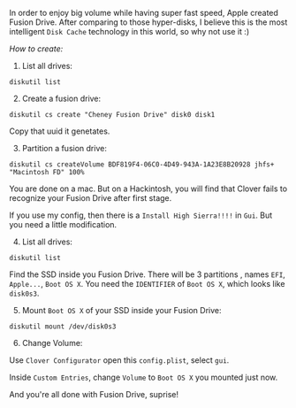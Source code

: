 In order to enjoy big volume while having super fast speed, Apple created Fusion Drive. After comparing to those hyper-disks, I believe this is the most intelligent `Disk Cache` technology in this world, so why not use it :)

*How to create:*

1. List all drives:

````diskutil list````

2. Create a fusion drive:

````diskutil cs create "Cheney Fusion Drive" disk0 disk1````

Copy that uuid it genetates.

3. Partition a fusion drive:

````diskutil cs createVolume BDF819F4-06C0-4D49-943A-1A23E8B20928 jhfs+ "Macintosh FD" 100%````

You are done on a mac. But on a Hackintosh, you will find that Clover fails to recognize your Fusion Drive after first stage.

If you use my config, then there is a `Install High Sierra!!!!` in `Gui`. But you need a little modification.

4. List all drives:

````diskutil list````

Find the SSD inside you Fusion Drive. There will be 3 partitions , names `EFI`, `Apple...`, `Boot OS X`.
You need the `IDENTIFIER` of `Boot OS X`, which looks like `disk0s3`.

5. Mount `Boot OS X` of your SSD inside your Fusion Drive:

````diskutil mount /dev/disk0s3````

6. Change Volume:

Use `Clover Configurator` open this `config.plist`, select `gui`.

Inside `Custom Entries`, change `Volume` to `Boot OS X` you mounted just now.

And you're all done with Fusion Drive, suprise!
